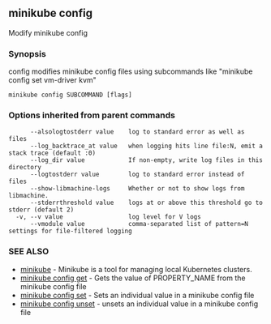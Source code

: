 ## minikube config

Modify minikube config

### Synopsis


config modifies minikube config files using subcommands like "minikube config set vm-driver kvm"

```
minikube config SUBCOMMAND [flags]
```

### Options inherited from parent commands

```
      --alsologtostderr value    log to standard error as well as files
      --log_backtrace_at value   when logging hits line file:N, emit a stack trace (default :0)
      --log_dir value            If non-empty, write log files in this directory
      --logtostderr value        log to standard error instead of files
      --show-libmachine-logs     Whether or not to show logs from libmachine.
      --stderrthreshold value    logs at or above this threshold go to stderr (default 2)
  -v, --v value                  log level for V logs
      --vmodule value            comma-separated list of pattern=N settings for file-filtered logging
```

### SEE ALSO
* [minikube](minikube.md)	 - Minikube is a tool for managing local Kubernetes clusters.
* [minikube config get](minikube_config_get.md)	 - Gets the value of PROPERTY_NAME from the minikube config file
* [minikube config set](minikube_config_set.md)	 - Sets an individual value in a minikube config file
* [minikube config unset](minikube_config_unset.md)	 - unsets an individual value in a minikube config file

